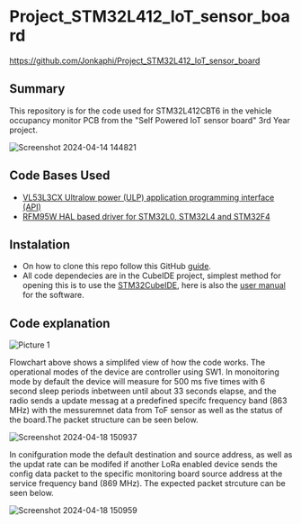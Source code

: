 # Project_STM32L412_IoT_sensor_board
https://github.com/Jonkaphi/Project_STM32L412_IoT_sensor_board
## Summary
This repository is for the code used for STM32L412CBT6 in the vehicle occupancy monitor PCB from the "Self Powered IoT sensor board" 3rd Year project. 

![Screenshot 2024-04-14 144821](https://github.com/Jonkaphi/Project_STM32L412_IoT_sensor_board/assets/103381620/422ad319-b25d-4ee4-b1fa-c5ecad54b088=100x250)

## Code Bases Used
* [VL53L3CX Ultralow power (ULP) application programming interface (API)](https://www.st.com/en/embedded-software/stsw-img033.html)
* [RFM95W HAL based driver for STM32L0, STM32L4 and STM32F4](https://github.com/henriheimann/stm32-hal-rfm95)
  
## Instalation
* On how to clone this repo follow this GitHub [guide](https://docs.github.com/en/repositories/creating-and-managing-repositories/cloning-a-repository?tool=desktop).
* All code dependecies are in the CubeIDE project, simplest method for opening this is to use the [STM32CubeIDE](https://www.st.com/en/development-tools/stm32cubeide.html), here is also the [user manual](https://www.st.com/resource/en/user_manual/um2609-stm32cubeide-user-guide-stmicroelectronics.pdf) for the software.

## Code explanation
![Picture 1](https://github.com/Jonkaphi/Project_STM32L412_IoT_sensor_board/assets/103381620/528a8c67-f28a-4a88-9b1c-21e896c0a08e)

Flowchart above shows a simplifed view of how the code works. The operational modes of the device are controller using SW1. In monoitoring mode by default the device will measure for 500 ms five times with 6 second sleep periods inbetween until about 33 seconds elapse, and the radio sends a update messag at a predefined specifc frequency band (863 MHz) with the messuremnet data from ToF sensor as well as the status of the board.The packet structure can be seen below.

![Screenshot 2024-04-18 150937](https://github.com/Jonkaphi/Project_STM32L412_IoT_sensor_board/assets/103381620/eb052fbe-2339-4a00-a6e2-265bde09bd8d)

In conifguration mode the default destination and source address, as well as the updat rate can be modifed if another LoRa enabled device sends the config data packet to the specific monitoring board source address at the service frequency band (869 MHz). The expected packet strcuture can be seen below.  

![Screenshot 2024-04-18 150959](https://github.com/Jonkaphi/Project_STM32L412_IoT_sensor_board/assets/103381620/558bcaeb-ff92-49e1-b572-622840e33077)


